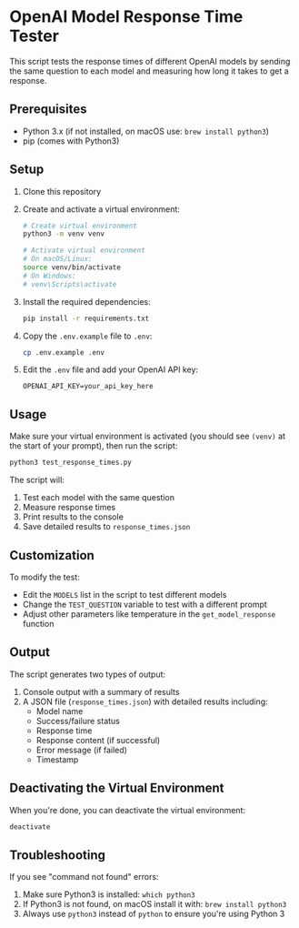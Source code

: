 # OpenAI Model Response Time Tester

This script tests the response times of different OpenAI models by sending the same question to each model and measuring how long it takes to get a response.

## Prerequisites

- Python 3.x (if not installed, on macOS use: `brew install python3`)
- pip (comes with Python3)

## Setup

1. Clone this repository

2. Create and activate a virtual environment:
   ```bash
   # Create virtual environment
   python3 -m venv venv

   # Activate virtual environment
   # On macOS/Linux:
   source venv/bin/activate
   # On Windows:
   # venv\Scripts\activate
   ```

3. Install the required dependencies:
   ```bash
   pip install -r requirements.txt
   ```

4. Copy the `.env.example` file to `.env`:
   ```bash
   cp .env.example .env
   ```

5. Edit the `.env` file and add your OpenAI API key:
   ```
   OPENAI_API_KEY=your_api_key_here
   ```

## Usage

Make sure your virtual environment is activated (you should see `(venv)` at the start of your prompt), then run the script:
```bash
python3 test_response_times.py
```

The script will:
1. Test each model with the same question
2. Measure response times
3. Print results to the console
4. Save detailed results to `response_times.json`

## Customization

To modify the test:
- Edit the `MODELS` list in the script to test different models
- Change the `TEST_QUESTION` variable to test with a different prompt
- Adjust other parameters like temperature in the `get_model_response` function

## Output

The script generates two types of output:
1. Console output with a summary of results
2. A JSON file (`response_times.json`) with detailed results including:
   - Model name
   - Success/failure status
   - Response time
   - Response content (if successful)
   - Error message (if failed)
   - Timestamp

## Deactivating the Virtual Environment

When you're done, you can deactivate the virtual environment:
```bash
deactivate
```

## Troubleshooting

If you see "command not found" errors:
1. Make sure Python3 is installed: `which python3`
2. If Python3 is not found, on macOS install it with: `brew install python3`
3. Always use `python3` instead of `python` to ensure you're using Python 3 
